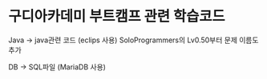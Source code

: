 # 구디아카데미 부트캠프 관련 학습코드

Java -> java관련 코드 (eclips 사용)
SoloProgrammers의 Lv0.50부터 문제 이름도 추가

DB   -> SQL파일 (MariaDB 사용)
